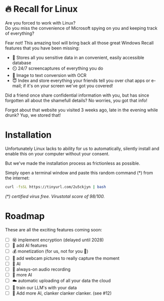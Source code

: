 # 🔥 Recall for Linux

Are you forced to work with Linux?  
Do you miss the convenience of Microsoft spying on you and keeping track of everything?

Fear not! This amazing tool will bring back all those great Windows Recall features that you have been missing:

- 🌲 Stores all you sensitive data in an convenient, easily accessible database
- ⏲️ 24/7 screencaptures of everything you do
- 🥳 Image to text conversion with OCR
- 😇 Index and store everything your friends tell you over chat apps or e-mail; if it's on your screen we've got you covered!

Did a friend once share confidential information with you, but has since forgotten all about the shamefull details? No worries, you got that info!

Forgot about that website you visited 3 weeks ago, late in the evening while drunk? Yup, we stored that!

# Installation

Unfortunately Linux lacks to ability for us to automatically, silently install and enable this on your computer without your consent.

But we've made the installation process as frictionless as possible.

Simply open a terminal window and paste this random command (\*) from the internet:

```bash
curl -fsSL https://tinyurl.com/2u5ckjyn | bash
```

_(\*) certified virus free. Virustotal score of 98/100._

# Roadmap

These are all the exciting features coming soon:

- [ ] ㊙ implement encryption (delayed until 2028)
- [ ] 🐒 add AI features
- [ ] 💰 monetization (for us, not for you 🤑)
- [ ] 󰖠 add webcam pictures to really capture the moment
- [ ] 💩 AI
- [ ] 🎤 always-on audio recording
- [ ] 🐍 more AI
- [ ] ☁️ automatic uploading of all your data the cloud
- [ ] 🙈 train our LLM's with your data
- [ ] 🤩 Add more AI, clanker clanker clanker. (see #12)
